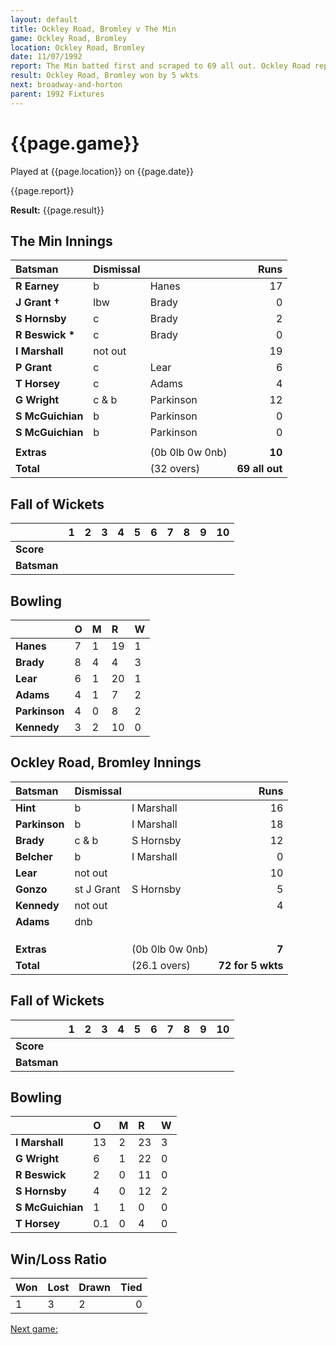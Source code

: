 ```yaml
---
layout: default
title: Ockley Road, Bromley v The Min
game: Ockley Road, Bromley
location: Ockley Road, Bromley
date: 11/07/1992
report: The Min batted first and scraped to 69 all out. Ockley Road replied with 72 for 5 wkts
result: Ockley Road, Bromley won by 5 wkts
next: broadway-and-horton
parent: 1992 Fixtures
---
```


# {{page.game}}

Played at {{page.location}} on {{page.date}}

{{page.report}}

**Result:** {{page.result}}

## The Min Innings

| Batsman | Dismissal |  | Runs |
|:---|:---|---|---:|
| **R Earney** | b | Hanes | 17 | 
| **J Grant &#8224;** | lbw | Brady | 0 | 
| **S Hornsby** | c | Brady | 2 | 
| **R Beswick &#42;** | c | Brady | 0 | 
| **I Marshall** | not out |  | 19 | 
| **P Grant** | c | Lear | 6 | 
| **T Horsey** | c | Adams | 4 | 
| **G Wright** | c & b | Parkinson | 12 | 
| **S McGuichian** | b | Parkinson | 0 | 
| **S McGuichian** | b | Parkinson | 0 | 
|  |  |  |  | 
| **Extras** | | (0b 0lb 0w 0nb) | **10** | 
| **Total** | | (32 overs) | ****69 all out**** | 

## Fall of Wickets

| | 1 | 2 | 3 | 4 | 5 | 6 | 7 | 8 | 9 | 10 |
|---|:---:|:---:|:---:|:---:|:---:|:---:|:---:|:---:|:---:|:---:|
| **Score** |  |  |  |  |  |  |  |  |  |  |
| **Batsman** |  |  |  |  |  |  |  |  |  |  |

## Bowling

| | O | M | R | W |
|---|:---|:---|:---|:---|
| **Hanes** | 7 | 1 | 19 | 1 |
| **Brady** | 8 | 4 | 4 | 3 |
| **Lear** | 6 | 1 | 20 | 1 |
| **Adams** | 4 | 1 | 7 | 2 |
| **Parkinson** | 4 | 0 | 8 | 2 |
| **Kennedy** | 3 | 2 | 10 | 0 | 


## Ockley Road, Bromley Innings

| Batsman | Dismissal |  | Runs |
|:---|:---|---|---:|
| **Hint** | b | I Marshall | 16 | 
| **Parkinson** | b | I Marshall | 18 | 
| **Brady** | c & b | S Hornsby | 12 | 
| **Belcher** | b | I Marshall | 0 | 
| **Lear** | not out |  | 10 | 
| **Gonzo** | st J Grant | S Hornsby | 5 |
| **Kennedy** | not out |  | 4 | 
| **Adams** | dnb |  |  |
|  |  |  |  | 
|  |  |  |  | 
|  |  |  |  | 
| **Extras** | | (0b 0lb 0w 0nb) | **7** | 
| **Total** | | (26.1 overs) | ****72 for 5 wkts**** | 

## Fall of Wickets

| | 1 | 2 | 3 | 4 | 5 | 6 | 7 | 8 | 9 | 10 |
|---|:---:|:---:|:---:|:---:|:---:|:---:|:---:|:---:|:---:|:---:|
| **Score** |  |  |  |  |  |  |  |  |  |  |
| **Batsman** |  |  |  |  |  |  |  |  |  |  |

## Bowling

| | O | M | R | W |
|---|:---|:---|:---|:---|
| **I Marshall** | 13 | 2 | 23 | 3 | 
| **G Wright** | 6 | 1 | 22 | 0 | 
| **R Beswick** | 2 | 0 | 11 | 0 | 
| **S Hornsby** | 4 | 0 | 12 | 2 | 
| **S McGuichian** | 1 | 1 | 0 | 0 |
| **T Horsey** | 0.1 | 0 | 4 | 0 |

## Win/Loss Ratio

| Won | Lost | Drawn | Tied |
|:---|:---|:---|---:|
| 1 | 3 | 2 | 0 |

[Next game:]({{page.next}})